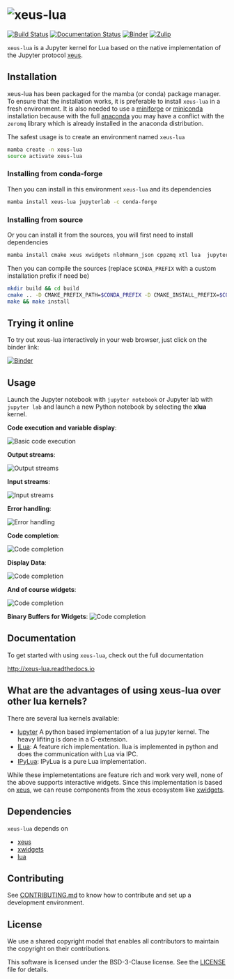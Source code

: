 # ![xeus-lua](docs/source/xeus-lua.svg)

[![Build Status](https://github.com/jupyter-xeus/xeus-lua/actions/workflows/main.yml/badge.svg)](https://github.com/jupyter-xeus/xeus-lua/actions/workflows/main.yml)
[![Documentation Status](http://readthedocs.org/projects/xeus-lua/badge/?version=latest)](https://xeus-lua.readthedocs.io/en/latest/?badge=latest)
[![Binder](https://mybinder.org/badge_logo.svg)](https://mybinder.org/v2/gh/jupyter-xeus/xeus-lua/main?urlpath=/lab/tree/notebooks/game_of_life.ipynb)
[![Zulip](https://img.shields.io/badge/social_chat-zulip-blue.svg)](https://jupyter.zulipchat.com/#narrow/channel/539737-Jupyter-Kernels)

`xeus-lua` is a Jupyter kernel for Lua based on the native implementation of the
Jupyter protocol [xeus](https://github.com/jupyter-xeus/xeus).

## Installation

xeus-lua has  been packaged for the mamba (or conda) package manager.
To ensure that the installation works, it is preferable to install `xeus-lua` in a
fresh environment. It is also needed to use a
[miniforge](https://github.com/conda-forge/miniforge#mambaforge) or
[miniconda](https://conda.io/miniconda.html) installation because with the full
[anaconda](https://www.anaconda.com/) you may have a conflict with the `zeromq` library
which is already installed in the anaconda distribution.

The safest usage is to create an environment named `xeus-lua`

```bash
mamba create -n xeus-lua
source activate xeus-lua
```

### Installing from conda-forge

Then you can install in this environment `xeus-lua` and its dependencies

```bash
mamba install xeus-lua jupyterlab -c conda-forge
```

### Installing from source

Or you can install it from the sources, you will first need to install dependencies

```bash
mamba install cmake xeus xwidgets nlohmann_json cppzmq xtl lua  jupyterlab -c conda-forge
```

Then you can compile the sources (replace `$CONDA_PREFIX` with a custom installation
prefix if need be)

```bash
mkdir build && cd build
cmake .. -D CMAKE_PREFIX_PATH=$CONDA_PREFIX -D CMAKE_INSTALL_PREFIX=$CONDA_PREFIX -D CMAKE_INSTALL_LIBDIR=lib
make && make install
```

## Trying it online

To try out xeus-lua interactively in your web browser, just click on the binder link:

[![Binder](binder-logo.svg)](https://mybinder.org/v2/gh/jupyter-xeus/xeus-lua/main?urlpath=/lab/tree/notebooks/game_of_life.ipynb)

## Usage

Launch the Jupyter notebook with `jupyter notebook` or Jupyter lab with `jupyter lab`
and launch a new Python notebook by selecting the **xlua** kernel.

**Code execution and variable display**:

![Basic code execution](docs/source/execute.gif)

**Output streams**:

![Output streams](docs/source/streams.gif)

**Input streams**:

![Input streams](docs/source/input.gif)

**Error handling**:

![Error handling](docs/source/error.gif)

**Code completion**:

![Code completion](docs/source/completion.gif)

**Display Data**:

![Code completion](docs/source/display.gif)

**And of course widgets**:

![Code completion](docs/source/widgets.gif)

**Binary Buffers for Widgets**:
![Code completion](docs/source/buffers.gif)

## Documentation

To get started with using `xeus-lua`, check out the full documentation 

http://xeus-lua.readthedocs.io

## What are the advantages of using xeus-lua over other lua kernels?

There are several lua kernels available:
 
  * [lupyter](https://github.com/tomstitt/lupyter) A python based implementation of a lua
    jupyter kernel. The heavy lifiting is done in a C-extension.
  * [ILua](https://github.com/guysv/ilua): A feature rich implementation. Ilua
    is implemented in python and does the communication with Lua via IPC.
  * [IPyLua](https://github.com/pakozm/IPyLua): IPyLua is a pure Lua implementation.

While these implemetentations are feature rich and work very well, none of  the above supports interactive widgets.
Since this implementation is based on [xeus](https://github.com/jupyter-xeus/xeus), we can reuse components from
the xeus ecosystem like [xwidgets](https://github.com/jupyter-xeus/xwidgets).

## Dependencies

`xeus-lua` depends on

- [xeus](https://github.com/jupyter-xeus/xeus)
- [xwidgets](https://github.com/jupyter-xeus/xwidgets)
- [lua](https://www.lua.org/)


## Contributing

See [CONTRIBUTING.md](./CONTRIBUTING.md) to know how to contribute and set up a
development environment.

## License

We use a shared copyright model that enables all contributors to maintain the copyright
on their contributions.

This software is licensed under the BSD-3-Clause license. See the [LICENSE](LICENSE)
file for details.
